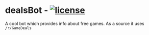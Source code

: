 
# dealsBot - [![license](https://img.shields.io/github/license/mashape/apistatus.svg)](https://github.com/MikeyWazowsky/dealsBot/blob/master/LICENSE)

A cool bot which provides info about free games. As a source it uses `/r/GameDeals`
